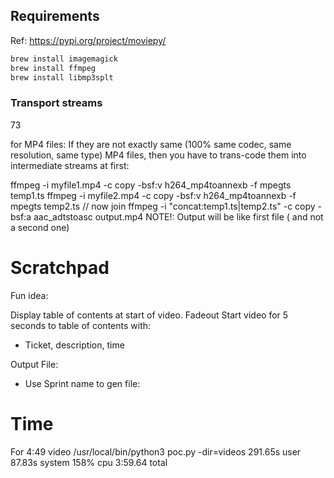 ## Requirements

Ref: https://pypi.org/project/moviepy/

```bash
brew install imagemagick
brew install ffmpeg
brew install libmp3splt
```


### Transport streams

73

for MP4 files:
If they are not exactly same (100% same codec, same resolution, same type) MP4 files, then you have to trans-code them into intermediate streams at first:

ffmpeg -i myfile1.mp4 -c copy -bsf:v h264_mp4toannexb -f mpegts temp1.ts
ffmpeg -i myfile2.mp4 -c copy -bsf:v h264_mp4toannexb -f mpegts temp2.ts
// now join
ffmpeg -i "concat:temp1.ts|temp2.ts" -c copy -bsf:a aac_adtstoasc output.mp4
NOTE!: Output will be like first file ( and not a second one)


# Scratchpad

Fun idea:

Display table of contents at start of video. Fadeout Start video for 5 seconds to table of contents with:
- Ticket, description, time

Output File:
- Use Sprint name to gen file:

# Time

For 4:49 video
/usr/local/bin/python3 poc.py -dir=videos  291.65s user 87.83s system 158% cpu 3:59.64 total

